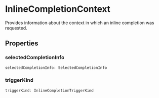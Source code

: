 # InlineCompletionContext

Provides information about the context in which an inline completion was requested.

## Properties

### selectedCompletionInfo

```typescript
selectedCompletionInfo: SelectedCompletionInfo
```

### triggerKind

```typescript
triggerKind: InlineCompletionTriggerKind
```

